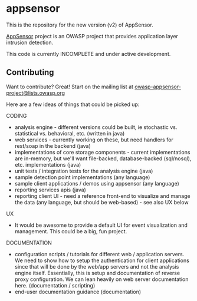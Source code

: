 appsensor
=========

This is the repository for the new version (v2) of AppSensor. 

[AppSensor](https://www.owasp.org/index.php/AppSensor) project is an OWASP project that provides application layer intrusion detection.

This code is currently INCOMPLETE and under active development. 

Contributing
------------

Want to contribute? Great! Start on the mailing list at owasp-appsensor-project@lists.owasp.org

Here are a few ideas of things that could be picked up: 

CODING
- analysis engine - different versions could be built, ie stochastic vs. statistical vs. behavioral, etc. (written in java)
- web services - currently working on these, but need handlers for rest/soap in the backend (java)
- implementations of core storage components - current implementations are in-memory, but we'll want file-backed, database-backed (sql/nosql), etc. implementations (java)
- unit tests / integration tests for the analysis engine (java)
- sample detection point implementations (any language)
- sample client applications / demos using appsensor (any language)
- reporting services apis (java)
- reporting client UI - need a reference front-end to visualize and manage the data (any language, but should be web-based) - see also UX below

UX
- It would be awesome to provide a default UI for event visualization and management. This could be a big, fun project.

DOCUMENTATION
- configuration scripts / tutorials for different web / application servers. We need to show how to setup the authentication for client applications since that will be done by the web/app servers and not the analysis engine itself. Essentially, this is setup and documentation of reverse proxy configuration. We can lean heavily on web server documentation here. (documentation / scripting)
- end-user documentation guidance (documentation)
